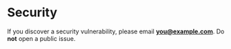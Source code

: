 # Security

If you discover a security vulnerability, please email **you@example.com**. Do **not** open a public issue.
